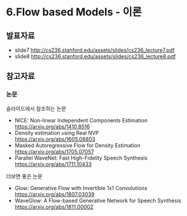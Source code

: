 # 6.Flow based Models - 이론
## 발표자료
  + slide7 http://cs236.stanford.edu/assets/slides/cs236_lecture7.pdf
  + slide8 http://cs236.stanford.edu/assets/slides/cs236_lecture8.pdf

## 참고자료
### 논문
  슬라이드에서 참조하는 논문
  + NICE: Non-linear Independent Components Estimation <br/>
  https://arxiv.org/abs/1410.8516
  + Density estimation using Real NVP <br/>
  https://arxiv.org/abs/1605.08803
  + Masked Autoregressive Flow for Density Estimation <br/>
  https://arxiv.org/abs/1705.07057
  + Parallel WaveNet: Fast High-Fidelity Speech Synthesis <br/>
  https://arxiv.org/abs/1711.10433
  
  더보면 좋은 논문
  + Glow: Generative Flow with Invertible 1x1 Convolutions <br/>
  https://arxiv.org/abs/1807.03039
  + WaveGlow: A Flow-based Generative Network for Speech Synthesis <br/>
  https://arxiv.org/abs/1811.00002
  
  
